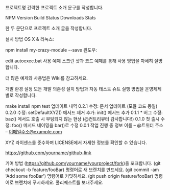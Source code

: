 프로젝트명
간략한 프로젝트 소개 문구를 작성합니다.

NPM Version Build Status Downloads Stats

한 두 문단으로 프로젝트 소개 글을 작성합니다.



설치 방법
OS X & 리눅스:

npm install my-crazy-module --save
윈도우:

edit autoexec.bat
사용 예제
스크린 샷과 코드 예제를 통해 사용 방법을 자세히 설명합니다.

더 많은 예제와 사용법은 Wiki를 참고하세요.

개발 환경 설정
모든 개발 의존성 설치 방법과 자동 테스트 슈트 실행 방법을 운영체제 별로 작성합니다.

make install
npm test
업데이트 내역
0.2.1
수정: 문서 업데이트 (모듈 코드 동일)
0.2.0
수정: setDefaultXYZ() 메서드 제거
추가: init() 메서드 추가
0.1.1    * 버그 수정: baz() 메서드 호출 시 부팅되지 않는 현상 (@컨트리뷰터 감사합니다!)
0.1.0
첫 출시
수정: foo() 메서드 네이밍을 bar()로 수정
0.0.1
작업 진행 중
정보
이름 – @트위터 주소 – 이메일주소@example.com

XYZ 라이센스를 준수하며 LICENSE에서 자세한 정보를 확인할 수 있습니다.

https://github.com/yourname/github-link

기여 방법
(https://github.com/yourname/yourproject/fork)을 포크합니다.
(git checkout -b feature/fooBar) 명령어로 새 브랜치를 만드세요.
(git commit -am 'Add some fooBar') 명령어로 커밋하세요.
(git push origin feature/fooBar) 명령어로 브랜치에 푸시하세요. 
풀리퀘스트를 보내주세요.
